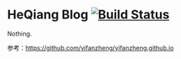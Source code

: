 # HeQiang Blog [![Build Status](https://travis-ci.com/1993heqiang/1993heqiang.github.io.svg?branch=master)](https://travis-ci.com/1993heqiang/1993heqiang.github.io)

Nothing.

参考：https://github.com/yifanzheng/yifanzheng.github.io